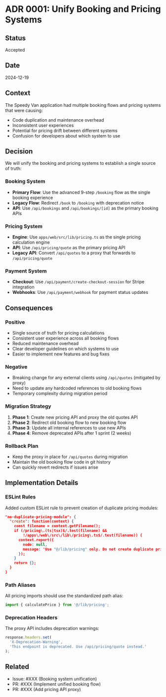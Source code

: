 # ADR 0001: Unify Booking and Pricing Systems

## Status

Accepted

## Date

2024-12-19

## Context

The Speedy Van application had multiple booking flows and pricing systems that were causing:

- Code duplication and maintenance overhead
- Inconsistent user experiences
- Potential for pricing drift between different systems
- Confusion for developers about which system to use

## Decision

We will unify the booking and pricing systems to establish a single source of truth:

### Booking System

- **Primary Flow**: Use the advanced 9-step `/booking` flow as the single booking experience
- **Legacy Flow**: Redirect `/book` to `/booking` with deprecation notice
- **API**: Use `/api/bookings` and `/api/bookings/[id]` as the primary booking APIs

### Pricing System

- **Engine**: Use `apps/web/src/lib/pricing.ts` as the single pricing calculation engine
- **API**: Use `/api/pricing/quote` as the primary pricing API
- **Legacy API**: Convert `/api/quotes` to a proxy that forwards to `/api/pricing/quote`

### Payment System

- **Checkout**: Use `/api/payment/create-checkout-session` for Stripe integration
- **Webhooks**: Use `/api/payment/webhook` for payment status updates

## Consequences

### Positive

- Single source of truth for pricing calculations
- Consistent user experience across all booking flows
- Reduced maintenance overhead
- Clear developer guidelines on which systems to use
- Easier to implement new features and bug fixes

### Negative

- Breaking change for any external clients using `/api/quotes` (mitigated by proxy)
- Need to update any hardcoded references to old booking flows
- Temporary complexity during migration period

### Migration Strategy

1. **Phase 1**: Create new pricing API and proxy the old quotes API
2. **Phase 2**: Redirect old booking flow to new booking flow
3. **Phase 3**: Update all internal references to use new APIs
4. **Phase 4**: Remove deprecated APIs after 1 sprint (2 weeks)

### Rollback Plan

- Keep the proxy in place for `/api/quotes` during migration
- Maintain the old booking flow code in git history
- Can quickly revert redirects if issues arise

## Implementation Details

### ESLint Rules

Added custom ESLint rule to prevent creation of duplicate pricing modules:

```json
"no-duplicate-pricing-module": {
  "create": function(context) {
    const filename = context.getFilename();
    if (/pricing\.(ts|tsx)$/.test(filename) &&
        !/apps\/web\/src\/lib\/pricing\.ts$/.test(filename)) {
      context.report({
        node: null,
        message: 'Use "@/lib/pricing" only. Do not create duplicate pricing modules.'
      });
    }
    return {};
  }
}
```

### Path Aliases

All pricing imports should use the standardized path alias:

```typescript
import { calculatePrice } from '@/lib/pricing';
```

### Deprecation Headers

The proxy API includes deprecation warnings:

```typescript
response.headers.set(
  'X-Deprecation-Warning',
  'This endpoint is deprecated. Use /api/pricing/quote instead.'
);
```

## Related

- Issue: #XXX (Booking system unification)
- PR: #XXX (Implement unified booking flow)
- PR: #XXX (Add pricing API proxy)
